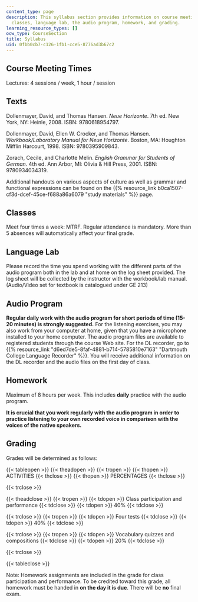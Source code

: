 ```yaml
---
content_type: page
description: This syllabus section provides information on course meeting times, texts,
  classes, language lab, the audio program, homework, and grading.
learning_resource_types: []
ocw_type: CourseSection
title: Syllabus
uid: 0fbb0cb7-c126-1fb1-cce5-8776ad3b67c2
---
```


Course Meeting Times
--------------------

Lectures: 4 sessions / week, 1 hour / session

Texts
-----

Dollenmayer, David, and Thomas Hansen. _Neue Horizonte_. 7th ed. New York, NY: Heinle, 2008. ISBN: 9780618954797.

Dollenmayer, David, Ellen W. Crocker, and Thomas Hansen. _Workbook/Laboratory Manual for Neue Horizonte_. Boston, MA: Houghton Mifflin Harcourt, 1998. ISBN: 9780395909843.

Zorach, Cecile, and Charlotte Melin. _English Grammar for Students of German_. 4th ed. Ann Arbor, MI: Olivia & Hill Press, 2001. ISBN: 9780934034319.

Additional handouts on various aspects of culture as well as grammar and functional expressions can be found on the {{% resource_link b0ca1507-cf3d-dcef-45ce-f688a86a6079 "study materials" %}} page.

Classes
-------

Meet four times a week: MTRF. Regular attendance is mandatory. More than 5 absences will automatically affect your final grade.

Language Lab
------------

Please record the time you spend working with the different parts of the audio program both in the lab and at home on the log sheet provided. The log sheet will be collected by the instructor with the workbook/lab manual. (Audio/Video set for textbook is catalogued under GE 213)

Audio Program
-------------

**Regular daily work with the audio program for short periods of time (15-20 minutes) is strongly suggested.** For the listening exercises, you may also work from your computer at home, given that you have a microphone installed to your home computer. The audio program files are available to registered students through the course Web site. For the DL recorder, go to {{% resource_link "d6ed7de5-8faf-4881-b714-5785810e7163" "Dartmouth College Language Recorder" %}}. You will receive additional information on the DL recorder and the audio files on the first day of class.

Homework
--------

Maximum of 8 hours per week. This includes **daily** practice with the audio program.

**It is crucial that you work regularly with the audio program in order to practice listening to your own recorded voice in comparison with the voices of the native speakers.**

Grading
-------

Grades will be determined as follows:

{{< tableopen >}}
{{< theadopen >}}
{{< tropen >}}
{{< thopen >}}
ACTIVITIES
{{< thclose >}}
{{< thopen >}}
PERCENTAGES
{{< thclose >}}

{{< trclose >}}

{{< theadclose >}}
{{< tropen >}}
{{< tdopen >}}
Class participation and performance
{{< tdclose >}}
{{< tdopen >}}
40%
{{< tdclose >}}

{{< trclose >}}
{{< tropen >}}
{{< tdopen >}}
Four tests
{{< tdclose >}}
{{< tdopen >}}
40%
{{< tdclose >}}

{{< trclose >}}
{{< tropen >}}
{{< tdopen >}}
Vocabulary quizzes and compositions
{{< tdclose >}}
{{< tdopen >}}
20%
{{< tdclose >}}

{{< trclose >}}

{{< tableclose >}}

Note: Homework assignments are included in the grade for class participation and performance. To be credited toward this grade, all homework must be handed in **on the day it is due**. There will be **no** final exam.